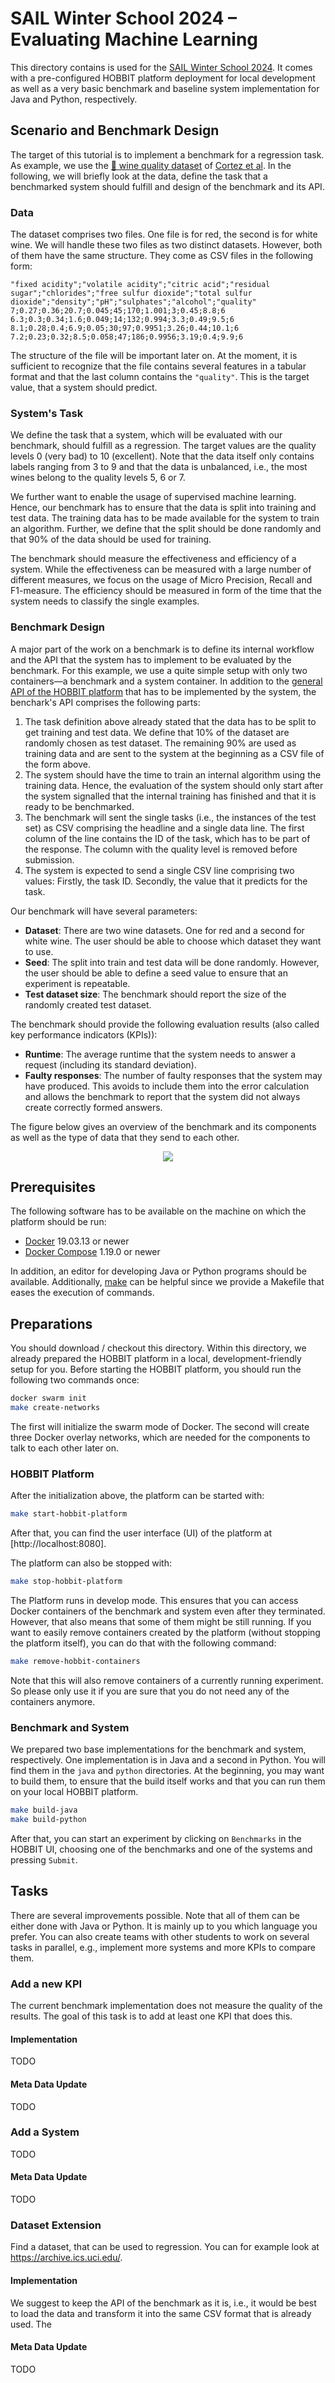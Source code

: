 # SAIL Winter School 2024 – Evaluating Machine Learning

This directory contains is used for the [SAIL Winter School 2024](https://indico.uni-paderborn.de/event/62/). It comes with a pre-configured HOBBIT platform deployment for local development as well as a very basic benchmark and baseline system implementation for Java and Python, respectively.

## Scenario and Benchmark Design

The target of this tutorial is to implement a benchmark for a regression task. As example, we use the [🍷 wine quality dataset](https://archive.ics.uci.edu/dataset/186/wine+quality) of [Cortez et al](https://repositorium.sdum.uminho.pt/bitstream/1822/10029/1/wine5.pdf). In the following, we will briefly look at the data, define the task that a benchmarked system should fulfill and design of the benchmark and its API.

### Data 

The dataset comprises two files. One file is for red, the second is for white wine. We will handle these two files as two distinct datasets. However, both of them have the same structure. They come as CSV files in the following form:
```
"fixed acidity";"volatile acidity";"citric acid";"residual sugar";"chlorides";"free sulfur dioxide";"total sulfur dioxide";"density";"pH";"sulphates";"alcohol";"quality"
7;0.27;0.36;20.7;0.045;45;170;1.001;3;0.45;8.8;6
6.3;0.3;0.34;1.6;0.049;14;132;0.994;3.3;0.49;9.5;6
8.1;0.28;0.4;6.9;0.05;30;97;0.9951;3.26;0.44;10.1;6
7.2;0.23;0.32;8.5;0.058;47;186;0.9956;3.19;0.4;9.9;6
```
The structure of the file will be important later on. At the moment, it is sufficient to recognize that the file contains several features in a tabular format and that the last column contains the `"quality"`. This is the target value, that a system should predict.

### System's Task

We define the task that a system, which will be evaluated with our benchmark, should fulfill as a regression. The target values are the quality levels 0 (very bad) to 10 (excellent). Note that the data itself only contains labels ranging from 3 to 9 and that the data is unbalanced, i.e., the most wines belong to the quality levels 5, 6 or 7.

We further want to enable the usage of supervised machine learning. Hence, our benchmark has to ensure that the data is split into training and test data. The training data has to be made available for the system to train an algorithm. Further, we define that the split should be done randomly and that 90% of the data should be used for training.

The benchmark should measure the effectiveness and efficiency of a system. While the effectiveness can be measured with a large number of different measures, we focus on the usage of Micro Precision, Recall and F1-measure. The efficiency should be measured in form of the time that the system needs to classify the single examples.

### Benchmark Design

A major part of the work on a benchmark is to define its internal workflow and the API that the system has to implement to be evaluated by the benchmark. For this example, we use a quite simple setup with only two containers—a benchmark and a system container. In addition to the [general API of the HOBBIT platform](system_integration_api.html) that has to be implemented by the system, the benchark's API comprises the following parts:
1. The task definition above already stated that the data has to be split to get training and test data. We define that 10% of the dataset are randomly chosen as test dataset. The remaining 90% are used as training data and are sent to the system at the beginning as a CSV file of the form above.
2. The system should have the time to train an internal algorithm using the training data. Hence, the evaluation of the system should only start after the system signalled that the internal training has finished and that it is ready to be benchmarked.
3. The benchmark will sent the single tasks (i.e., the instances of the test set) as CSV comprising the headline and a single data line. The first column of the line contains the ID of the task, which has to be part of the response. The column with the quality level is removed before submission.
4. The system is expected to send a single CSV line comprising two values: Firstly, the task ID. Secondly, the value that it predicts for the task.

Our benchmark will have several parameters:
* **Dataset**: There are two wine datasets. One for red and a second for white wine. The user should be able to choose which dataset they want to use.
* **Seed**: The split into train and test data will be done randomly. However, the user should be able to define a seed value to ensure that an experiment is repeatable.
* **Test dataset size**: The benchmark should report the size of the randomly created test dataset.

The benchmark should provide the following evaluation results (also called key performance indicators (KPIs)):
* **Runtime**: The average runtime that the system needs to answer a request (including its standard deviation).
* **Faulty responses**: The number of faulty responses that the system may have produced. This avoids to include them into the error calculation and allows the benchmark to report that the system did not always create correctly formed answers.

The figure below gives an overview of the benchmark and its components as well as the type of data that they send to each other.

<p align="center">
  <img src="/images/Components-diagram-wine-benchmark.svg" />
</p>

## Prerequisites

The following software has to be available on the machine on which the platform should be run:

* [Docker](https://www.docker.com/) 19.03.13 or newer
* [Docker Compose](https://docs.docker.com/compose/) 1.19.0 or newer

In addition, an editor for developing Java or Python programs should be available. Additionally, [make](https://www.gnu.org/software/make/manual/html_node/index.html) can be helpful since we provide a Makefile that eases the execution of commands.

## Preparations

You should download / checkout this directory. Within this directory, we already prepared the HOBBIT platform in a local, development-friendly setup for you. Before starting the HOBBIT platform, you should run the following two commands once:
```sh
docker swarm init
make create-networks
```
The first will initialize the swarm mode of Docker. The second will create three Docker overlay networks, which are needed for the components to talk to each other later on.

### HOBBIT Platform

After the initialization above, the platform can be started with:
```sh
make start-hobbit-platform
```
After that, you can find the user interface (UI) of the platform at [http://localhost:8080].

The platform can also be stopped with:
```sh
make stop-hobbit-platform
```

The Platform runs in develop mode. This ensures that you can access Docker containers of the benchmark and system even after they terminated. However, that also means that some of them might be still running. If you want to easily remove containers created by the platform (without stopping the platform itself), you can do that with the following command:
```sh
make remove-hobbit-containers
```
Note that this will also remove containers of a currently running experiment. So please only use it if you are sure that you do not need any of the containers anymore.

### Benchmark and System

We prepared two base implementations for the benchmark and system, respectively. One implementation is in Java and a second in Python. You will find them in the `java` and `python` directories. At the beginning, you may want to build them, to ensure that the build itself works and that you can run them on your local HOBBIT platform.
```sh
make build-java
make build-python
```
After that, you can start an experiment by clicking on `Benchmarks` in the HOBBIT UI, choosing one of the benchmarks and one of the systems and pressing `Submit`.

## Tasks

There are several improvements possible. Note that all of them can be either done with Java or Python. It is mainly up to you which language you prefer. You can also create teams with other students to work on several tasks in parallel, e.g., implement more systems and more KPIs to compare them.

### Add a new KPI

The current benchmark implementation does not measure the quality of the results. The goal of this task is to add at least one KPI that does this.

#### Implementation

TODO

#### Meta Data Update

TODO

### Add a System

TODO

#### Meta Data Update

TODO

### Dataset Extension

Find a dataset, that can be used to regression. You can for example look at https://archive.ics.uci.edu/.

#### Implementation

We suggest to keep the API of the benchmark as it is, i.e., it would be best to load the data and transform it into the same CSV format that is already used. The 

#### Meta Data Update

TODO
